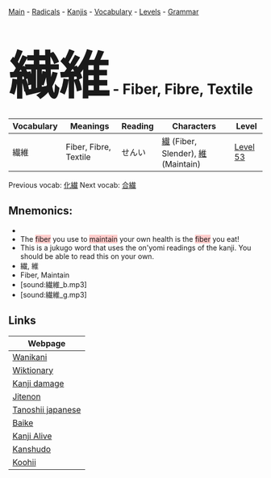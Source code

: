 <style> bigfont {font-size: 100px}</style>
[Main](../README.md) -
[Radicals](../radicals.md) -
[Kanjis](../kanjis.md) -
[Vocabulary](../vocabulary.md) -
[Levels](../levels.md) -
[Grammar](../grammar.md)
# <bigfont> 繊維</bigfont> - Fiber, Fibre, Textile 

| Vocabulary | Meanings | Reading | Characters | Level |
| --- | --- | --- | --- | --- |
| 繊維 | Fiber, Fibre, Textile | せんい |  [繊](../kanjis/繊.md) (Fiber, Slender), [維](../kanjis/維.md) (Maintain) | [Level 53](../levels/wk_level53.md) |

Previous vocab: [化繊](化繊.md) Next vocab: [合繊](合繊.md) 

## Mnemonics:

* 
* The <span style="background-color:#ffcccb"> fiber</span> you use to <span style="background-color:#ffcccb"> maintain</span> your own health is the <span style="background-color:#ffcccb"> fiber</span> you eat!
* This is a jukugo word that uses the on'yomi readings of the kanji. You should be able to read this on your own.
* 繊, 維
* Fiber, Maintain
* [sound:繊維_b.mp3]
* [sound:繊維_g.mp3]


## Links 

| Webpage |
| --- |
| [Wanikani          ](https://www.wanikani.com/kanji/繊維) |
| [Wiktionary        ](https://en.wiktionary.org/wiki/繊維) |
| [Kanji damage      ](http://www.kanjidamage.com/kanji/search?utf8=✓&q=繊維) |
| [Jitenon           ](https://jitenon.com/kanji/繊維) |
| [Tanoshii japanese ](https://www.tanoshiijapanese.com/dictionary/kanji.cfm?k=繊維) |
| [Baike             ](https://baike.baidu.com/item/繊維) |
| [Kanji Alive       ](https://app.kanjialive.com/繊維) |
| [Kanshudo          ](https://www.kanshudo.com/searchmn?q=繊維) |
| [Koohii            ](https://kanji.koohii.com/study/kanji/繊維) |
